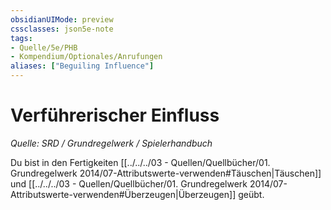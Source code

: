 ```yaml
---
obsidianUIMode: preview
cssclasses: json5e-note
tags:
- Quelle/5e/PHB
- Kompendium/Optionales/Anrufungen
aliases: ["Beguiling Influence"]
---
```

# Verführerischer Einfluss
*Quelle: SRD / Grundregelwerk / Spielerhandbuch*  

Du bist in den Fertigkeiten [[../../../03 - Quellen/Quellbücher/01. Grundregelwerk 2014/07-Attributswerte-verwenden#Täuschen|Täuschen]] und [[../../../03 - Quellen/Quellbücher/01. Grundregelwerk 2014/07-Attributswerte-verwenden#Überzeugen|Überzeugen]] geübt.